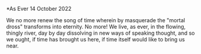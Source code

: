 *As Ever
14 October 2022

We no more renew the song
of time wherein by masquerade
the "mortal dross" transforms into
eternity. No more! We live, as ever,
in the flowing, thingly river, day
by day dissolving in new ways
of speaking thought, and so we ought,
if time has brought us here, if time itself
would like to bring us near.